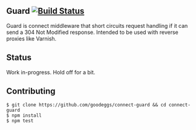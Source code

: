 Guard [![Build Status](https://travis-ci.org/goodeggs/connect-guard.png)](https://travis-ci.org/goodeggs/connect-guard)
------------

Guard is connect middleware that short circuits request handling if it can send a 304 Not Modified response.
Intended to be used with reverse proxies like Varnish.

Status
------------

Work in-progress. Hold off for a bit.

Contributing
-------------

```
$ git clone https://github.com/goodeggs/connect-guard && cd connect-guard
$ npm install
$ npm test
```
